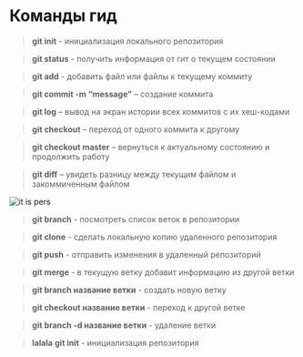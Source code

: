 # Команды гид

> **git init** - инициализация локального репозитория 

> **git status** - получить информация от гит о текущем состоянии

> **git add** - добавить файл или файлы к текущему коммиту

> **git commit -m “message”** – создание коммита

> **git log** – вывод на экран истории всех коммитов с их хеш-кодами

> **git checkout** – переход от одного коммита к другому

> **git checkout master** – вернуться к актуальному состоянию и продолжить работу

> **git diff** – увидеть разницу между текущим файлом и закоммиченным файлом

![it is pers](pers.jpg)

> **git branch** - посмотреть список веток в репозитории

> **git clone** - сделать локальную копию удаленного репозитория

> **git push** - отправить изменения в удаленный репозиторий

> **git merge** - в текущую ветку добавит информацию из другой ветки

> **git branch название ветки** - создать новую ветку

> **git checkout название ветки** - переход к другой ветке

> **git branch -d название ветки** - удаление ветки

> **lalala**
> **git init** - инициализация репозитория



